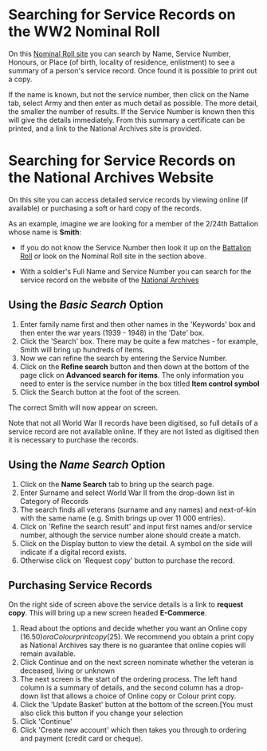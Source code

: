 


# Searching for Service Records on the WW2 Nominal Roll

On this [Nominal Roll site](http://www.ww2roll.gov.au/) you can search by Name, Service Number, Honours, or Place (of birth, locality of residence, enlistment) to see a summary of a person's service record. Once found it is possible to print out a copy.

If the name is known, but not the service number, then click on the Name tab, select Army and then enter as much detail as possible. The more detail, the smaller the number of results.
If the Service Number is known then this will give the details immediately. From this summary a certificate can be printed, and a link to the National Archives site is provided.
 
# Searching for Service Records on the National Archives Website

On this site you can access detailed service records by viewing online (if available) or purchasing a soft or hard copy of the records.

As an example, imagine we are looking for a member of the 2/24th Battalion whose name is **Smith**:

  * If you do not know the Service Number then look it up on the [Battalion Roll](rolls/battalion.html) or look on the Nominal Roll site in the section above.

  * With a soldier's Full Name and Service Number you can search for the service record on the website of the [National Archives](http://recordsearch.naa.gov.au/SearchNRetrieve/Interface/SearchScreens/BasicSearch.aspx)


## Using the <i>Basic Search</i> Option</h4>

  1. Enter family name first and then other names in the 'Keywords' box and then enter the war years (1939 - 1948) in the 'Date' box. 
  1. Click the 'Search' box. There may be quite a few matches - for example, Smith will bring up hundreds of items.
  1. Now we can refine the search by entering the Service Number.
  1. Click on the **Refine search** button and then down at the bottom of the page click on **Advanced search for items**. The only information you need to enter is the service number in the box titled **Item control symbol**
  1. Click the Search button at the foot of the screen.

The correct Smith will now appear on screen.

Note that not all World War II records have been digitised, so full details of a service record are not available online. If they are not listed as digitised then it is necessary to purchase the records.

## Using the *Name Search* Option

  1. Click on the **Name Search** tab to bring up the search page.
  1. Enter Surname and select World War II from the drop-down list in Category of Records
  1. The search finds all veterans (surname and any names) and next-of-kin with the same name (e.g. Smith brings up over 11 000 entries).
  1. Click on 'Refine the search result' and input first names and/or service number, although the service number alone should create a match.
  1. Click on the Display button to view the detail.  A symbol on the side will indicate if a digital record exists.
  1. Otherwise click on 'Request copy' button to purchase the record.

## Purchasing Service Records

On the right side of screen above the service details is a link to **request copy**. This will bring up a new screen headed **E-Commerce**.

  1. Read about the options and decide whether you want an Online copy ($16.50) or a Colour print copy ($25). We recommend you obtain a print copy as National Archives say there is no guarantee that online copies will remain available.
  1. Click Continue and on the next screen nominate whether the veteran is deceased, living or unknown
  1. The next screen is the start of the ordering process. The left hand column is a summary of details, and the second column has a drop-down list that allows a choice of Online copy or Colour print copy. 
  1. Click the 'Update Basket' button at the bottom of the screen.[You must also click this button if you change your selection
  1. Click 'Continue'
  1. Click 'Create new account' which then takes you through to ordering and payment (credit card or cheque).

